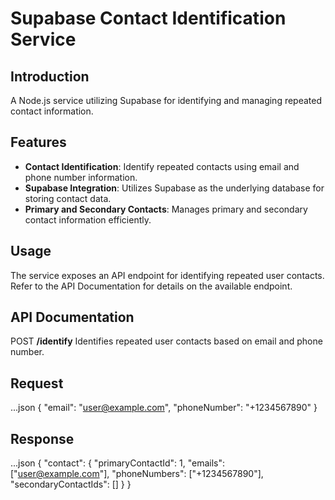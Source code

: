 # Supabase Contact Identification Service

## Introduction

A Node.js service utilizing Supabase for identifying and managing repeated contact information.

## Features

- **Contact Identification**: Identify repeated contacts using email and phone number information.
- **Supabase Integration**: Utilizes Supabase as the underlying database for storing contact data.
- **Primary and Secondary Contacts**: Manages primary and secondary contact information efficiently.

## Usage

The service exposes an API endpoint for identifying repeated user contacts. Refer to the API Documentation for details on the available endpoint.

## API Documentation

POST **/identify**
Identifies repeated user contacts based on email and phone number.

## Request
...json
{
  "email": "user@example.com",
  "phoneNumber": "+1234567890"
}

## Response
...json
{
  "contact": {
    "primaryContactId": 1,
    "emails": ["user@example.com"],
    "phoneNumbers": ["+1234567890"],
    "secondaryContactIds": []
  }
}
